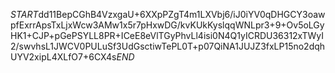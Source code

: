 $START$dd11BepCGhB4VzxgaU+6XXpPZgT4m1LXVbj6/iJ0iYV0qDHGCY3oawpfExrrApsTxLjxWcw3AMw1x5r7pHxwDG/kvKUkKyslqqWNLpr3+9+Ov5oLGyHK1+CJP+pGePSYLL8PR+ICeE8eVlTGyPhvLl4isi0N4Q1yICRDU36312xTWyI2/swvhsL1JWCV0PULuSf3UdGsctiwTePL0T+p07QiNA1JUJZ3fxLP15no2dqhUYV2xipL4XLfO7+6CX4s$END$
